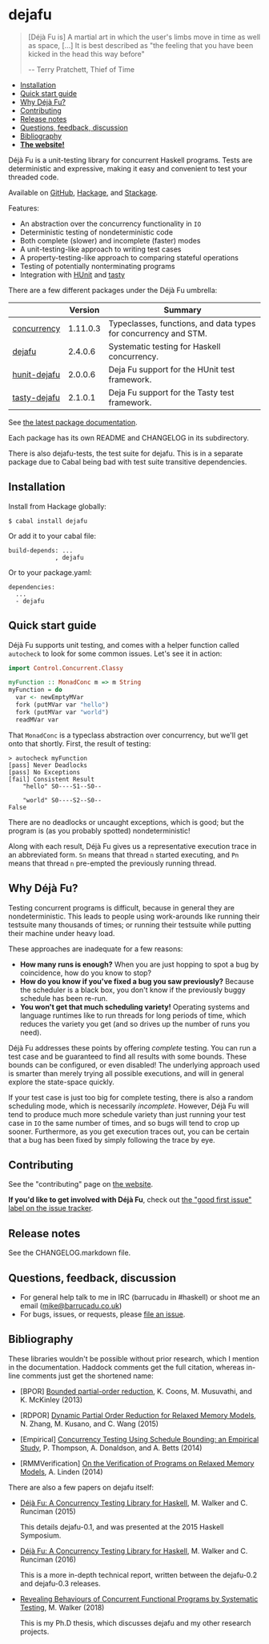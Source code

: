 dejafu
======

> [Déjà Fu is] A martial art in which the user's limbs move in time as
> well as space, […] It is best described as "the feeling that you
> have been kicked in the head this way before"
>
> -- Terry Pratchett, Thief of Time

- [Installation](#installation)
- [Quick start guide](#quick-start-guide)
- [Why Déjà Fu?](#why-déjà-fu)
- [Contributing](#contributing)
- [Release notes](#release-notes)
- [Questions, feedback, discussion](#questions-feedback-discussion)
- [Bibliography](#bibliography)
- **[The website!](https://dejafu.docs.barrucadu.co.uk/)**

Déjà Fu is a unit-testing library for concurrent Haskell programs.
Tests are deterministic and expressive, making it easy and convenient
to test your threaded code.

Available on [GitHub][], [Hackage][], and [Stackage][].

[GitHub]:   https://github.com/barrucadu/dejafu
[Hackage]:  https://hackage.haskell.org/package/dejafu
[Stackage]: https://www.stackage.org/package/dejafu

Features:

- An abstraction over the concurrency functionality in `IO`
- Deterministic testing of nondeterministic code
- Both complete (slower) and incomplete (faster) modes
- A unit-testing-like approach to writing test cases
- A property-testing-like approach to comparing stateful operations
- Testing of potentially nonterminating programs
- Integration with [HUnit][] and [tasty][]

[HUnit]: https://hackage.haskell.org/package/HUnit
[Tasty]: https://hackage.haskell.org/package/tasty

There are a few different packages under the Déjà Fu umbrella:

|   | Version | Summary |
| - | ------- | ------- |
| [concurrency][h:conc]    | 1.11.0.3 | Typeclasses, functions, and data types for concurrency and STM. |
| [dejafu][h:dejafu]       | 2.4.0.6  | Systematic testing for Haskell concurrency. |
| [hunit-dejafu][h:hunit]  | 2.0.0.6  | Deja Fu support for the HUnit test framework. |
| [tasty-dejafu][h:tasty]  | 2.1.0.1  | Deja Fu support for the Tasty test framework. |

See [the latest package documentation](https://dejafu.docs.barrucadu.co.uk/packages/).

Each package has its own README and CHANGELOG in its subdirectory.

There is also dejafu-tests, the test suite for dejafu. This is in a
separate package due to Cabal being bad with test suite transitive
dependencies.

[h:conc]:   https://hackage.haskell.org/package/concurrency
[h:dejafu]: https://hackage.haskell.org/package/dejafu
[h:hunit]:  https://hackage.haskell.org/package/hunit-dejafu
[h:tasty]:  https://hackage.haskell.org/package/tasty-dejafu


Installation
------------

Install from Hackage globally:

```
$ cabal install dejafu
```

Or add it to your cabal file:

```
build-depends: ...
             , dejafu
```

Or to your package.yaml:

```
dependencies:
  ...
  - dejafu
```


Quick start guide
-----------------

Déjà Fu supports unit testing, and comes with a helper function called
`autocheck` to look for some common issues.  Let's see it in action:

```haskell
import Control.Concurrent.Classy

myFunction :: MonadConc m => m String
myFunction = do
  var <- newEmptyMVar
  fork (putMVar var "hello")
  fork (putMVar var "world")
  readMVar var
```

That `MonadConc` is a typeclass abstraction over concurrency, but
we'll get onto that shortly.  First, the result of testing:

```
> autocheck myFunction
[pass] Never Deadlocks
[pass] No Exceptions
[fail] Consistent Result
    "hello" S0----S1--S0--

    "world" S0----S2--S0--
False
```

There are no deadlocks or uncaught exceptions, which is good; but the
program is (as you probably spotted) nondeterministic!

Along with each result, Déjà Fu gives us a representative execution
trace in an abbreviated form.  `Sn` means that thread `n` started
executing, and `Pn` means that thread `n` pre-empted the previously
running thread.


Why Déjà Fu?
------------

Testing concurrent programs is difficult, because in general they are
nondeterministic.  This leads to people using work-arounds like
running their testsuite many thousands of times; or running their
testsuite while putting their machine under heavy load.

These approaches are inadequate for a few reasons:

- **How many runs is enough?** When you are just hopping to spot a bug
  by coincidence, how do you know to stop?
- **How do you know if you've fixed a bug you saw previously?**
  Because the scheduler is a black box, you don't know if the
  previously buggy schedule has been re-run.
- **You won't get that much scheduling variety!** Operating systems
  and language runtimes like to run threads for long periods of time,
  which reduces the variety you get (and so drives up the number of
  runs you need).

Déjà Fu addresses these points by offering *complete* testing.  You
can run a test case and be guaranteed to find all results with some
bounds.  These bounds can be configured, or even disabled!  The
underlying approach used is smarter than merely trying all possible
executions, and will in general explore the state-space quickly.

If your test case is just too big for complete testing, there is also
a random scheduling mode, which is necessarily *incomplete*.  However,
Déjà Fu will tend to produce much more schedule variety than just
running your test case in `IO` the same number of times, and so bugs
will tend to crop up sooner.  Furthermore, as you get execution traces
out, you can be certain that a bug has been fixed by simply following
the trace by eye.


Contributing
------------

See the "contributing" page on [the website](https://dejafu.docs.barrucadu.co.uk/dev-docs/contributing.html).

**If you'd like to get involved with Déjà Fu**, check out [the
"good first issue" label on the issue tracker][beginners].

[beginners]: https://github.com/barrucadu/dejafu/issues?q=is%3Aissue+is%3Aopen+label%3A%22good+first+issue%22


Release notes
-------------

See the CHANGELOG.markdown file.


Questions, feedback, discussion
-------------------------------

- For general help talk to me in IRC (barrucadu in #haskell) or shoot
  me an email (mike@barrucadu.co.uk)
- For bugs, issues, or requests, please [file an issue][issues].

[issues]:  https://github.com/barrucadu/dejafu/issues


Bibliography
------------

These libraries wouldn't be possible without prior research, which I
mention in the documentation. Haddock comments get the full citation,
whereas in-line comments just get the shortened name:

- [BPOR] [Bounded partial-order reduction](http://research.microsoft.com/pubs/202164/bpor-oopsla-2013.pdf),
  K. Coons, M. Musuvathi, and K. McKinley (2013)

- [RDPOR] [Dynamic Partial Order Reduction for Relaxed Memory Models](http://www.faculty.ece.vt.edu/chaowang/pubDOC/ZhangKW15.pdf),
  N. Zhang, M. Kusano, and C. Wang (2015)

- [Empirical] [Concurrency Testing Using Schedule Bounding: an Empirical Study](http://www.doc.ic.ac.uk/~afd/homepages/papers/pdfs/2014/PPoPP.pdf),
  P. Thompson, A. Donaldson, and A. Betts (2014)

- [RMMVerification] [On the Verification of Programs on Relaxed Memory Models](https://orbi.ulg.ac.be/bitstream/2268/158670/1/thesis.pdf),
  A. Linden (2014)

There are also a few papers on dejafu itself:

- [Déjà Fu: A Concurrency Testing Library for Haskell](https://www.barrucadu.co.uk/publications/dejafu-hs15.pdf),
  M. Walker and C. Runciman (2015)

  This details dejafu-0.1, and was presented at the 2015 Haskell
  Symposium.

- [Déjà Fu: A Concurrency Testing Library for Haskell](https://www.barrucadu.co.uk/publications/YCS-2016-503.pdf),
  M. Walker and C. Runciman (2016)

  This is a more in-depth technical report, written between the
  dejafu-0.2 and dejafu-0.3 releases.

- [Revealing Behaviours of Concurrent Functional Programs by Systematic Testing](https://www.barrucadu.co.uk/publications/thesis.pdf),
  M. Walker (2018)

  This is my Ph.D thesis, which discusses dejafu and my other research projects.
